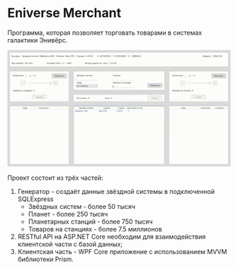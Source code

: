 # Eniverse Merchant
Программа, которая позволяет торговать товарами в системах галактики Энивёрс.

![screen-gif](./Demo.gif)

Проект состоит из трёх частей: 
1. Генератор - создаёт данные звёздной системы в подключенной SQLExpress
	- Звёздных систем - более 50 тысяч
	- Планет - более 250 тысяч
	- Планетарных станций - более 750 тысяч
	- Товаров на станциях - более 7.5 миллионов
2. RESTful API на ASP.NET Core необходим для взаимодействия клиентской части с базой данных;
3. Клиентская часть - WPF Core приложение с использованием MVVM библиотеки Prism. 
